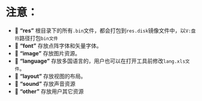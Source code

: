 # 注意：

* 📁 **“res”** 根目录下的所有`.bin`文件，都会打包到`res.disk`镜像文件中，以`V:盘符`路径打包`bin文件`
* 📁 **“font”** 存放点阵字体和矢量字体。
* 📁 **“image”** 存放图片资源。
* 📁 **“language”** 存放多国语言的，用户也可以在打开工具前修改`lang.xls文件`。
* 📁 **“layout”** 存放视图的布局。
* 📁 **“sound”** 存放声音资源
* 📁 **“other”** 存放用户其它资源
